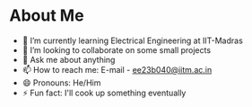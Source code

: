 # About Me

- 🌱 I’m currently learning Electrical Engineering at IIT-Madras
- 👯 I’m looking to collaborate on some small projects
- 💬 Ask me about anything
- 📫 How to reach me: E-mail - ee23b040@iitm.ac.in
- 😄 Pronouns: He/Him
- ⚡ Fun fact: I'll cook up something eventually

<!--
**Maddy-1111/Maddy-1111** is a ✨ _special_ ✨ repository because its `README.md` (this file) appears on your GitHub profile.

Here are some ideas to get you started:

- 🔭 I’m currently working on ...
- 🌱 I’m currently learning ...
- 👯 I’m looking to collaborate on ...
- 🤔 I’m looking for help with ...
- 💬 Ask me about ...
- 📫 How to reach me: ...
- 😄 Pronouns: ...
- ⚡ Fun fact: ...
-->
